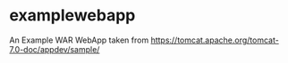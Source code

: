 # examplewebapp
An Example WAR WebApp taken from https://tomcat.apache.org/tomcat-7.0-doc/appdev/sample/
